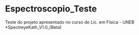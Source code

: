 # Espectroscopio_Teste
Teste do projeto apresentado no curso de Lic. em Física - UNEB
*SpectreyeKath_V1.0_(Beta)
